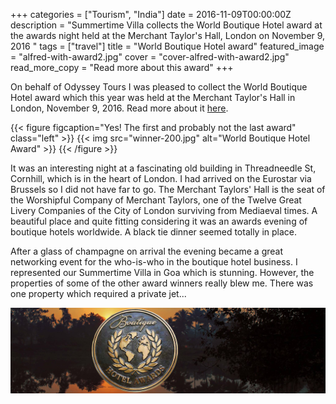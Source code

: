 +++
categories = ["Tourism", "India"]
date = 2016-11-09T00:00:00Z
description = "Summertime Villa collects the World Boutique Hotel award at the awards night held at the Merchant Taylor's Hall, London on November 9, 2016 "
tags = ["travel"]
title = "World Boutique Hotel award"
featured_image = "alfred-with-award2.jpg"
cover = "cover-alfred-with-award2.jpg"
read_more_copy = "Read more about this award"
+++

On behalf of Odyssey Tours I was pleased to collect the World Boutique Hotel award which this year was held at the Merchant Taylor's Hall in London, November 9, 2016. Read more about it [here](https://www.boutiquehotelawards.com/luxury-hotels/summertime-villa).

{{< figure figcaption="Yes! The first and probably not the last award" class="left" >}}
	{{< img src="winner-200.jpg" alt="World Boutique Hotel Award" >}}
{{< /figure >}}

It was an interesting night at a fascinating old building in Threadneedle St, Cornhill, which is in the heart of London. I had arrived on the Eurostar via Brussels so I did not have far to go. The Merchant Taylors' Hall is the seat of the Worshipful Company of Merchant Taylors, one of the Twelve Great Livery Companies of the City of London surviving from Mediaeval times. A beautiful place and quite fitting considering it was an awards evening of boutique hotels worldwide. A black tie dinner seemed totally in place.

After a glass of champagne on arrival the evening became a great networking event for the who-is-who in the boutique hotel business. I represented our Summertime Villa in Goa which is stunning. However, the properties of some of the other award winners really blew me. There was one property which required a private jet... 


![](awards_1200.jpg "Summertime Villa in Goa wins World Boutique Hotel award")
